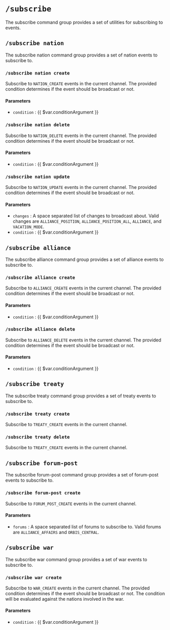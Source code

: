 # `/subscribe`

The subscribe command group provides a set of utilities
for subscribing to events.

## `/subscribe nation`

The subscribe nation command group provides a set of nation
events to subscribe to.

### `/subscribe nation create`

Subscribe to `NATION_CREATE` events in the current channel.
The provided condition determines if the event should be
broadcast or not.

#### Parameters

- `condition` : {{ $var.conditionArgument }}

### `/subscribe nation delete`

Subscribe to `NATION_DELETE` events in the current channel.
The provided condition determines if the event should be
broadcast or not.

#### Parameters

- `condition` : {{ $var.conditionArgument }}

### `/subscribe nation update`

Subscribe to `NATION_UPDATE` events in the current channel.
The provided condition determines if the event should be
broadcast or not.

#### Parameters

- `changes` : A space separated list of changes to broadcast about.
  Valid changes are `ALLIANCE_POSITION`, `ALLIANCE_POSITION_ALL`,
  `ALLIANCE`, and `VACATION_MODE`.
- `condition` : {{ $var.conditionArgument }}

## `/subscribe alliance`

The subscribe alliance command group provides a set of alliance
events to subscribe to.

### `/subscribe alliance create`

Subscribe to `ALLIANCE_CREATE` events in the current channel.
The provided condition determines if the event should be
broadcast or not.

#### Parameters

- `condition` : {{ $var.conditionArgument }}

### `/subscribe alliance delete`

Subscribe to `ALLIANCE_DELETE` events in the current channel.
The provided condition determines if the event should be
broadcast or not.

#### Parameters

- `condition` : {{ $var.conditionArgument }}

## `/subscribe treaty`

The subscribe treaty command group provides a set of treaty
events to subscribe to.

### `/subscribe treaty create`

Subscribe to `TREATY_CREATE` events in the current channel.

### `/subscribe treaty delete`

Subscribe to `TREATY_CREATE` events in the current channel.

## `/subscribe forum-post`

The subscribe forum-post command group provides a set of forum-post
events to subscribe to.

### `/subscribe forum-post create`

Subscribe to `FORUM_POST_CREATE` events in the current channel.

#### Parameters

- `forums` : A space separated list of forums to subscribe to.
  Valid forums are `ALLIANCE_AFFAIRS` and `ORBIS_CENTRAL`.

## `/subscribe war`

The subscribe war command group provides a set of war
events to subscribe to.

### `/subscribe war create`

Subscribe to `WAR_CREATE` events in the current channel.
The provided condition determines if the event should be
broadcast or not. The condition will be evaluated against
the nations involved in the war.

#### Parameters

- `condition` : {{ $var.conditionArgument }}
